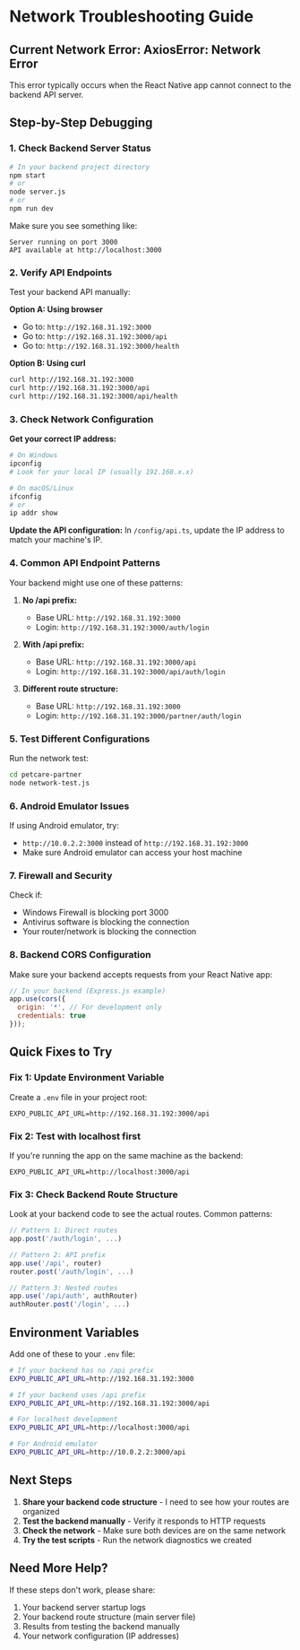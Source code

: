 # Network Troubleshooting Guide

## Current Network Error: AxiosError: Network Error

This error typically occurs when the React Native app cannot connect to the backend API server.

## Step-by-Step Debugging

### 1. Check Backend Server Status
```bash
# In your backend project directory
npm start
# or
node server.js
# or
npm run dev
```

Make sure you see something like:
```
Server running on port 3000
API available at http://localhost:3000
```

### 2. Verify API Endpoints
Test your backend API manually:

**Option A: Using browser**
- Go to: `http://192.168.31.192:3000`
- Go to: `http://192.168.31.192:3000/api`
- Go to: `http://192.168.31.192:3000/health`

**Option B: Using curl**
```bash
curl http://192.168.31.192:3000
curl http://192.168.31.192:3000/api
curl http://192.168.31.192:3000/api/health
```

### 3. Check Network Configuration

**Get your correct IP address:**
```bash
# On Windows
ipconfig
# Look for your local IP (usually 192.168.x.x)

# On macOS/Linux
ifconfig
# or
ip addr show
```

**Update the API configuration:**
In `/config/api.ts`, update the IP address to match your machine's IP.

### 4. Common API Endpoint Patterns

Your backend might use one of these patterns:

1. **No /api prefix:**
   - Base URL: `http://192.168.31.192:3000`
   - Login: `http://192.168.31.192:3000/auth/login`

2. **With /api prefix:**
   - Base URL: `http://192.168.31.192:3000/api`
   - Login: `http://192.168.31.192:3000/api/auth/login`

3. **Different route structure:**
   - Base URL: `http://192.168.31.192:3000`
   - Login: `http://192.168.31.192:3000/partner/auth/login`

### 5. Test Different Configurations

Run the network test:
```bash
cd petcare-partner
node network-test.js
```

### 6. Android Emulator Issues

If using Android emulator, try:
- `http://10.0.2.2:3000` instead of `http://192.168.31.192:3000`
- Make sure Android emulator can access your host machine

### 7. Firewall and Security

Check if:
- Windows Firewall is blocking port 3000
- Antivirus software is blocking the connection
- Your router/network is blocking the connection

### 8. Backend CORS Configuration

Make sure your backend accepts requests from your React Native app:

```javascript
// In your backend (Express.js example)
app.use(cors({
  origin: '*', // For development only
  credentials: true
}));
```

## Quick Fixes to Try

### Fix 1: Update Environment Variable
Create a `.env` file in your project root:
```
EXPO_PUBLIC_API_URL=http://192.168.31.192:3000/api
```

### Fix 2: Test with localhost first
If you're running the app on the same machine as the backend:
```
EXPO_PUBLIC_API_URL=http://localhost:3000/api
```

### Fix 3: Check Backend Route Structure
Look at your backend code to see the actual routes. Common patterns:

```javascript
// Pattern 1: Direct routes
app.post('/auth/login', ...)

// Pattern 2: API prefix
app.use('/api', router)
router.post('/auth/login', ...)

// Pattern 3: Nested routes
app.use('/api/auth', authRouter)
authRouter.post('/login', ...)
```

## Environment Variables

Add one of these to your `.env` file:

```bash
# If your backend has no /api prefix
EXPO_PUBLIC_API_URL=http://192.168.31.192:3000

# If your backend uses /api prefix
EXPO_PUBLIC_API_URL=http://192.168.31.192:3000/api

# For localhost development
EXPO_PUBLIC_API_URL=http://localhost:3000/api

# For Android emulator
EXPO_PUBLIC_API_URL=http://10.0.2.2:3000/api
```

## Next Steps

1. **Share your backend code structure** - I need to see how your routes are organized
2. **Test the backend manually** - Verify it responds to HTTP requests
3. **Check the network** - Make sure both devices are on the same network
4. **Try the test scripts** - Run the network diagnostics we created

## Need More Help?

If these steps don't work, please share:
1. Your backend server startup logs
2. Your backend route structure (main server file)
3. Results from testing the backend manually
4. Your network configuration (IP addresses)